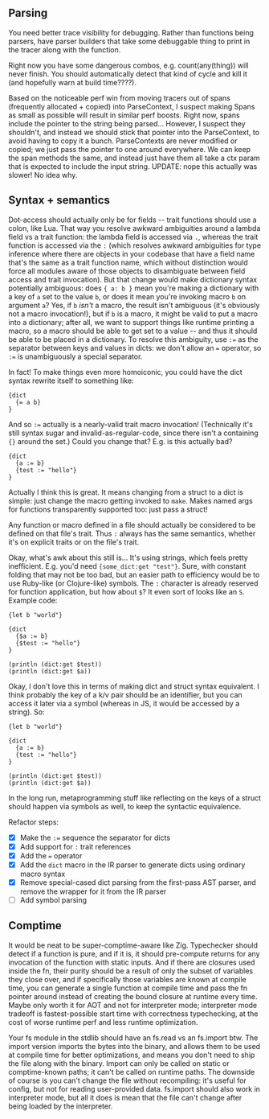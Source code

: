## Parsing
You need better trace visibility for debugging. Rather than functions being
parsers, have parser builders that take some debuggable thing to print in the
tracer along with the function.

Right now you have some dangerous combos, e.g. count(any(thing)) will never
finish. You should automatically detect that kind of cycle and kill it (and
hopefully warn at build time????).

Based on the noticeable perf win from moving tracers out of spans (frequently
allocated + copied) into ParseContext, I suspect making Spans as small as
possible will result in similar perf boosts. Right now, spans include the
pointer to the string being parsed... However, I suspect they shouldn't, and
instead we should stick that pointer into the ParseContext, to avoid having to
copy it a bunch. ParseContexts are never modified or copied; we just pass the
pointer to one around everywhere. We can keep the span methods the same, and
instead just have them all take a ctx param that is expected to include the
input string. UPDATE: nope this actually was slower! No idea why.

## Syntax + semantics
Dot-access should actually only be for fields -- trait functions should use a
colon, like Lua. That way you resolve awkward ambiguities around a lambda field
vs a trait function: the lambda field is accessed via `.`, whereas the trait
function is accessed via the `:` (which resolves awkward ambiguities for type
inference where there are objects in your codebase that have a field name
that's the same as a trait function name, which without distinction would force
all modules aware of those objects to disambiguate between field access and
trait invocation). But that change would make dictionary syntax potentially
ambiguous: does `{ a: b }` mean you're making a dictionary with a key of `a`
set to the value `b`, or does it mean you're invoking macro `b` on argument
`a`? Yes, if `b` *isn't* a macro, the result isn't ambiguous (it's obviously
not a macro invocation!), but if `b` is a macro, it might be valid to put a
macro into a dictionary; after all, we want to support things like runtime
printing a macro, so a macro should be able to get set to a value -- and thus it
should be able to be placed in a dictionary. To resolve this ambiguity, use
`:=` as the separator between keys and values in dicts: we don't allow an `=`
operator, so `:=` is unambiguously a special separator.

In fact! To make things even more homoiconic, you could have the dict syntax
rewrite itself to something like:

```
{dict
  {= a b}
}
```

And so `:=` actually is a nearly-valid trait macro invocation! (Technically
it's still syntax sugar and invalid-as-regular-code, since there isn't a
containing `{}` around the set.) Could you change that? E.g. is this actually
bad?

```
{dict
  {a := b}
  {test := "hello"}
}
```

Actually I think this is great. It means changing from a struct to a dict is
simple: just change the macro getting invoked to `make`. Makes named args for
functions transparently supported too: just pass a struct!

Any function or macro defined in a file should actually be considered to be
defined on that file's trait. Thus `:` always has the same semantics, whether
it's on explicit traits or on the file's trait.

Okay, what's awk about this still is... It's using strings, which feels pretty
inefficient. E.g. you'd need `{some_dict:get "test"}`. Sure, with constant
folding that may not be too bad, but an easier path to efficiency would be to
use Ruby-like (or Clojure-like) symbols. The `:` character is already reserved
for function application, but how about `$`? It even sort of looks like an `S`.
Example code:

```
{let b "world"}

{dict
  {$a := b}
  {$test := "hello"}
}

(println (dict:get $test))
(println (dict:get $a))
```

Okay, I don't love this in terms of making dict and struct syntax equivalent. I
think probably the key of a k/v pair should be an identifier, but you can
access it later via a symbol (whereas in JS, it would be accessed by a string).
So:

```
{let b "world"}

{dict
  {a := b}
  {test := "hello"}
}

(println (dict:get $test))
(println (dict:get $a))
```

In the long run, metaprogramming stuff like reflecting on the keys of a struct
should happen via symbols as well, to keep the syntactic equivalence.

Refactor steps:

- [x] Make the `:=` sequence the separator for dicts
- [x] Add support for `:` trait references
- [x] Add the `=` operator
- [x] Add the `dict` macro in the IR parser to generate dicts using ordinary
  macro syntax
- [x] Remove special-cased dict parsing from the first-pass AST parser, and
  remove the wrapper for it from the IR parser
- [ ] Add symbol parsing

## Comptime
It would be neat to be super-comptime-aware like Zig. Typechecker should detect
if a function is pure, and if it is, it should pre-compute returns for any
invocation of the function with static inputs. And if there are closures used
inside the fn, their purity should be a result of only the subset of variables
they close over, and if specifically those variables are known at compile time,
you can generate a single function at compile time and pass the fn pointer
around instead of creating the bound closure at runtime every time. Maybe only
worth it for AOT and not for interpreter mode; interpreter mode tradeoff is
fastest-possible start time with correctness typechecking, at the cost of worse
runtime perf and less runtime optimization.

Your fs module in the stdlib should have an fs.read vs an fs.import btw. The
import version imports the bytes into the binary, and allows them to be used at
compile time for better optimizations, and means you don't need to ship the
file along with the binary. Import can only be called on static or
comptime-known paths; it can't be called on runtime paths. The downside of
course is you can't change the file without recompiling: it's useful for
config, but not for reading user-provided data. fs.import should also work in
interpreter mode, but all it does is mean that the file can't change after
being loaded by the interpreter.
